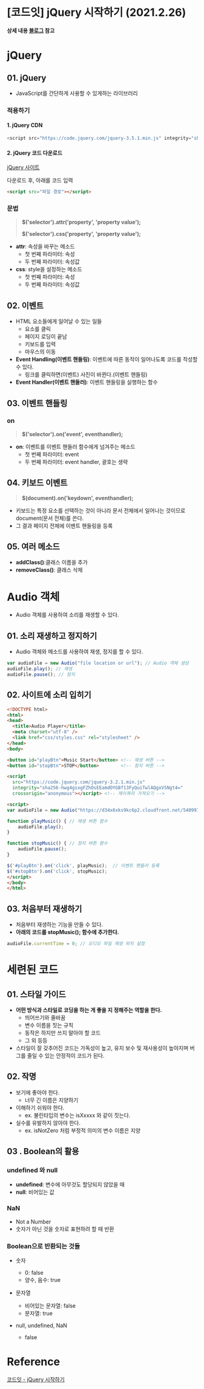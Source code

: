# [코드잇] jQuery 시작하기  (2021.2.26)



**상세 내용 [블로그](https://greedysiru.tistory.com/230) 참고**



# jQuery

## 01. jQuery

* JavaScript를 간단하게 사용할 수 있게하는 라이브러리



### 적용하기

#### 1. jQuery CDN

```javascript
<script src="https://code.jquery.com/jquery-3.5.1.min.js" integrity="sha256-9/aliU8dGd2tb6OSsuzixeV4y/faTqgFtohetphbbj0=" crossorigin="anonymous"></script>
```



#### 2. jQuery 코드 다운로드

[jQuery 사이트](https://jquery.com/)

다운로드 후, 아래를 코드 입력

```html
<script src="파일 경로"></script>
```



### 문법

> **$('selector').attr('property', 'property value');**
>
> **$('selector').css('property', 'property value');**

* **attr**: 속성을 바꾸는 메소드
  * 첫 번째 파라미터: 속성
  * 두 번째 파라미터: 속성값
* **css**: style을 설정하는 메소드
  * 첫 번째 파라미터: 속성
  * 두 번째 파라미터: 속성값



## 02. 이벤트

* HTML 요소들에게 일어날 수 있는 일들
  * 요소를 클릭
  * 페이지 로딩이 끝남
  * 키보드를 입력
  * 마우스의 이동
* **Event Handling(이벤트 핸들링)**: 이벤트에 따른 동작이 일어나도록 코드를 작성할 수 있다.
  * 링크를 클릭하면(이벤트) 사진이 바뀐다.(이벤트 핸들링)
* **Event Handler(이벤트 핸들러)**: 이벤트 핸들링을 실행하는 함수



## 03. 이벤트 핸들링

### on

> **$('selector').on('event', eventhandler);**

* **on**: 이벤트를 이벤트 핸들러 함수에게 넘겨주는 메소드
  * 첫 번째 파라미터: event
  * 두 번째 파라미터: event handler, 괄호는 생략



## 04. 키보드 이벤트

>**$(document).on('keydown', eventhandler);**

* 키보드는 특정 요소를 선택하는 것이 아니라 문서 전체에서 일어나는 것이므로 document(문서 전체)를 쓴다.
* 그 결과 페이지 전체에 이벤트 핸들링을 등록



## 05. 여러 메소드

* **addClass()**:클래스 이름을 추가
* **removeClass()**: 클래스 삭제



# Audio 객체

* Audio 객체를 사용하여 소리를 재생할 수 있다.

## 01. 소리 재생하고 정지하기

* Audio 객체와 메소드를 사용하여 재생, 정지를 할 수 있다.

 ```javascript
var audioFile = new Audio("file location or url"); // Audio 객체 생성
audioFile.play(); // 재생
audioFile.pause(); // 정지
 ```



## 02. 사이트에 소리 입히기

```html
<!DOCTYPE html>
<html>
<head>
  <title>Audio Player</title>
  <meta charset="utf-8" />
  <link href="css/styles.css" rel="stylesheet" />
</head>
<body>

<button id="playBtn">Music Start</button> <!-- 재생 버튼 -->
<button id="stopBtn">STOP</button>        <!-- 정지 버튼 -->

<script
  src="https://code.jquery.com/jquery-3.2.1.min.js"
  integrity="sha256-hwg4gsxgFZhOsEEamdOYGBf13FyQuiTwlAQgxVSNgt4="
  crossorigin="anonymous"></script> <!-- 제이쿼리 가져오기 -->

<script> 
var audioFile = new Audio("https://d34x6xks9kc6p2.cloudfront.net/540997b0-a35f-4b69-86d6-b1c925c4a264/540997b0-a35f-4b69-86d6-b1c925c4a264.mp3"); // Audio 객체

function playMusic() { // 재생 버튼 함수
    audioFile.play(); 
}

function stopMusic() { // 정지 버튼 함수
    audioFile.pause();
}

$('#playBtn').on('click', playMusic);  // 이벤트 핸들러 등록
$('#stopBtn').on('click', stopMusic);
</script> 
</body>
</html>
```



## 03. 처음부터 재생하기

* 처음부터 재생하는 기능을 만들 수 있다.
* **아래의 코드를 stopMusic(); 함수에 추가한다.**

```javascript
audioFile.currentTime = 0; // 오디오 파일 재생 위치 설정
```



# 세련된 코드

## 01. 스타일 가이드

* **어떤 방식과 스타일로 코딩을 하는 게 좋을 지 정해주는 역할을 한다.**
  * 띄어쓰기와 줄바꿈
  * 변수 이름을 짓는 규칙
  * 동작은 하지만 쓰지 말아야 할 코드
  * 그 외 등등
* 스타일이 잘 갖추어진 코드는 가독성이 높고, 유지 보수 및 재사용성이 높아지며 버그를 줄일 수 있는 안정적이 코드가 된다.



## 02. 작명

* 보기에 좋아야 한다.
  * 너무 긴 이름은 지양하기
* 이해하기 쉬워야 한다.
  * ex. 불린타입의 변수는 isXxxxx 와 같이 짓는다.
* 실수를 유발하지 않아야 한다.
  * ex. isNotZero 처럼 부정적 의미의 변수 이름은 지양



## 03 . Boolean의 활용

### undefined 와 null

* **undefined**: 변수에 아무것도 할당되지 않았을 때
* **null**: 비어있는 값



### NaN

* Not a Number
* 숫자가 아닌 것을 숫자로 표현하려 할 때 반환



### Boolean으로 반환되는 것들

* 숫자

  * 0: false
  * 양수, 음수:  true

* 문자열

  * 비어있는 문자열: false
  * 문자열: true

* null, undefined, NaN

  * false

  

# Reference

[코드잇 - jQuery 시작하기](https://www.codeit.kr/courses/jquery/topics/getting-started-with-jquery)

